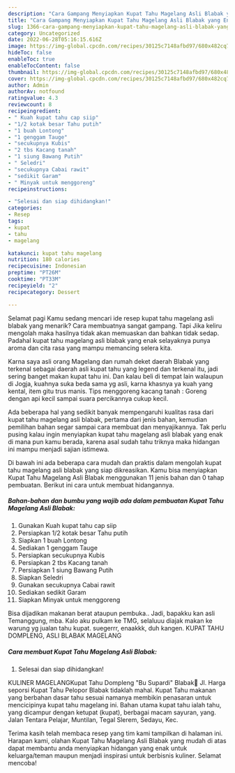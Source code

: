 ```yaml
---
description: "Cara Gampang Menyiapkan Kupat Tahu Magelang Asli Blabak yang Enak Banget "
title: "Cara Gampang Menyiapkan Kupat Tahu Magelang Asli Blabak yang Enak Banget "
slug: 1366-cara-gampang-menyiapkan-kupat-tahu-magelang-asli-blabak-yang-enak-banget
category: Uncategorized
date: 2022-06-28T05:16:15.616Z
image: https://img-global.cpcdn.com/recipes/30125c7148afbd97/680x482cq70/kupat-tahu-magelang-asli-blabak-foto-resep-utama.jpg
hideToc: false
enableToc: true
enableTocContent: false
thumbnail: https://img-global.cpcdn.com/recipes/30125c7148afbd97/680x482cq70/kupat-tahu-magelang-asli-blabak-foto-resep-utama.jpg
cover: https://img-global.cpcdn.com/recipes/30125c7148afbd97/680x482cq70/kupat-tahu-magelang-asli-blabak-foto-resep-utama.jpg
author: Admin
authorAv: notfound
ratingvalue: 4.3
reviewcount: 8
recipeingredient:
- " Kuah kupat tahu cap siip"
- "1/2 kotak besar Tahu putih"
- "1 buah Lontong"
- "1 genggam Tauge"
- "secukupnya Kubis"
- "2 tbs Kacang tanah"
- "1 siung Bawang Putih"
- " Seledri"
- "secukupnya Cabai rawit"
- "sedikit Garam"
- " Minyak untuk menggoreng"
recipeinstructions:

- "Selesai dan siap dihidangkan!"
categories:
- Resep
tags:
- kupat
- tahu
- magelang

katakunci: kupat tahu magelang 
nutrition: 180 calories
recipecuisine: Indonesian
preptime: "PT26M"
cooktime: "PT33M"
recipeyield: "2"
recipecategory: Dessert

---
```



Selamat pagi Kamu sedang mencari ide resep kupat tahu magelang asli blabak yang menarik? Cara membuatnya sangat gampang. Tapi Jika keliru mengolah maka hasilnya tidak akan memuaskan dan bahkan tidak sedap. Padahal kupat tahu magelang asli blabak yang enak selayaknya punya aroma dan cita rasa yang mampu memancing selera kita.


Karna saya asli orang Magelang dan rumah deket daerah Blabak yang terkenal sebagai daerah asli kupat tahu yang legend dan terkenal itu, jadi sering banget makan kupat tahu ini. Dan kalau beli di tempat lain walaupun di Jogja, kuahnya suka beda sama yg asli, karna khasnya ya kuah yang kental, item gitu trus manis. Tips menggoreng kacang tanah : Goreng dengan api kecil sampai suara percikannya cukup kecil.

Ada beberapa hal yang sedikit banyak mempengaruhi kualitas rasa dari kupat tahu magelang asli blabak, pertama dari jenis bahan, kemudian pemilihan bahan segar sampai cara membuat dan menyajikannya. Tak perlu pusing kalau ingin menyiapkan kupat tahu magelang asli blabak yang enak di mana pun kamu berada, karena asal sudah tahu triknya maka hidangan ini mampu menjadi sajian istimewa.


Di bawah ini ada beberapa cara mudah dan praktis dalam mengolah kupat tahu magelang asli blabak yang siap dikreasikan. Kamu bisa menyiapkan Kupat Tahu Magelang Asli Blabak menggunakan 11 jenis bahan dan 0 tahap pembuatan. Berikut ini cara untuk membuat hidangannya.

<!--inarticleads1-->

##### Bahan-bahan dan bumbu yang wajib ada dalam pembuatan Kupat Tahu Magelang Asli Blabak:

1. Gunakan  Kuah kupat tahu cap siip
1. Persiapkan 1/2 kotak besar Tahu putih
1. Siapkan 1 buah Lontong
1. Sediakan 1 genggam Tauge
1. Persiapkan secukupnya Kubis
1. Persiapkan 2 tbs Kacang tanah
1. Persiapkan 1 siung Bawang Putih
1. Siapkan  Seledri
1. Gunakan secukupnya Cabai rawit
1. Sediakan sedikit Garam
1. Siapkan  Minyak untuk menggoreng


Bisa dijadikan makanan berat ataupun pembuka.. Jadi, bapakku kan asli Temanggung, mba. Kalo aku pulkam ke TMG, selaluuu diajak makan ke warung yg jualan tahu kupat. suegerrr, enaakkk, duh kangen. KUPAT TAHU DOMPLENG, ASLI BLABAK MAGELANG 

<!--inarticleads2-->

##### Cara membuat Kupat Tahu Magelang Asli Blabak:


1. Selesai dan siap dihidangkan!

KULINER MAGELANGKupat Tahu Dompleng &#34;Bu Supardi&#34; Blabak📍 Jl. Harga seporsi Kupat Tahu Pelopor Blabak tidaklah mahal. Kupat Tahu makanan yang berbahan dasar tahu sesuai namanya membikin penasaran untuk mencicipinya kupat tahu magelang ini. Bahan utama kupat tahu ialah tahu, yang dicampur dengan ketupat (kupat), berbagai macam sayuran, yang. Jalan Tentara Pelajar, Muntilan, Tegal Slerem, Sedayu, Kec. 

Terima kasih telah membaca resep yang tim kami tampilkan di halaman ini. Harapan kami, olahan Kupat Tahu Magelang Asli Blabak yang mudah di atas dapat membantu anda menyiapkan hidangan yang enak untuk keluarga/teman maupun menjadi inspirasi untuk berbisnis kuliner. Selamat mencoba!
